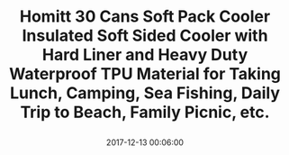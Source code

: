 ---
title: > #shorten me
  Homitt 30 Cans Soft Pack Cooler Insulated Soft Sided Cooler with Hard Liner and Heavy Duty Waterproof TPU Material for Taking Lunch, Camping, Sea Fishing, Daily Trip to Beach, Family Picnic, etc.
name: >
  Homitt 30 Cans Soft Pack Cooler Insulated Soft Sided Cooler with Hard Liner and Heavy Duty Waterproof TPU Material for Taking Lunch, Camping, Sea Fishing, Daily Trip to Beach, Family Picnic, etc.
date: "2017-12-13 00:06:00"
buy_now: "https://www.amazon.com/Homitt-Insulated-Waterproof-Material-Camping/dp/B06ZZ36L69?psc=1&SubscriptionId=AKIAIA5RBQIWQVTCUEUQ&tag=coldcutdeals-20&linkCode=xm2&camp=2025&creative=165953&creativeASIN=B06ZZ36L69"
description_markdown: >-

  - ADVANCED INSULATION: High quality 3 layer insulation with leak-proof insulated 840D TPU exterior and 420D TPU interior and high density foam between layers - KEEPS DRINKS & FOODS COLD FOR A LONGER TIME.

  - USEFUL SIZE EASY TO STORE: Fit 30 CANS, exterior size: 18.1"L*13.5"H*10.2"W, interior size: 16.1"L * 9.8"H * 8.6"W. A suitable size which means you could place the cooler bag in the trunk of the car or the backseat when you take it to a car camping trips.

  - TWO WAYS TO CARRY: Equipment with a padded detachable shoulder straps and two sides handle straps. You could pick up the Homitt travel cooler bag with the padded shoulder straps for light loads or grab the side handles for heavier ones.

  - NO SWEAT DESIGN TECHNOLOGY: Exterior is tough and water resistant, the outside stays dry. Interior features an antimicrobial liner that resists mold and mildew. Clean the interior after every use and the insulated cooler is ready for next trip.

  - FOOD GRADE TPU MATERIAL: With TPU coating inside and outside, non-toxic, BPA free, you can use the soft cooler bag reassurance. Reliable quality, competitive prices, 100% customer satisfaction, Fulfilled by Amazon, enjoy a purchase completely risk free.


tweet_id_str: "940734513814102016"
price: "$249.99"
list_price: "$149.99"
deal_price: "$107.99"
you_save: "$142.00 (57%)"
asin: "B06ZZ36L69"
image: "https://images-na.ssl-images-amazon.com/images/I/51YyfJK7C5L.jpg"
---